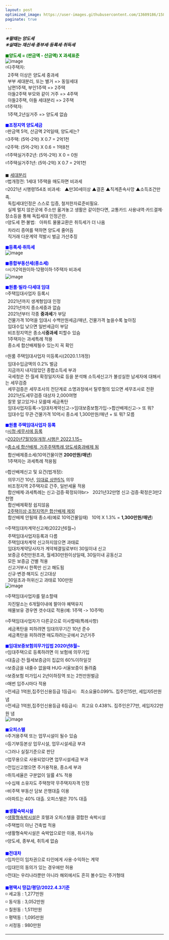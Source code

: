 ```yaml
---
layout: post
optimized_image: https://user-images.githubusercontent.com/13609186/158834851-5c5d7736-001b-448d-8bb6-eb99f2f16233.jpg
paginate: true

---
```

***✳팔때는 양도세***<br>
***✳살때는 재산세·종부세·등록세·취득세***<br>

<span style="color:green">**◼양도세 = (판금액 - 산금액) X 과세표준**</span><br>
![image](https://thumb.mt.co.kr/06/2021/05/2021051314510663694_1.jpg/dims/optimize/) <br>
◽다주택자: <br>
&nbsp; 2주택 이상은 양도세 중과세 <br>
&nbsp; 부부 세대분리, 또는 별거 => 동일세대 <br>
&nbsp; 남편1주택, 부인1주택 => 2주택 <br>
&nbsp; 아들2주택 부모와 같이 거주 => 4주택 <br>
&nbsp; 아들2주택, 아들 세대분리 => 2주택 <br>
◽1주택자: <br>
&nbsp; 1주택,2년실거주 => 양도세 없슴<br>

<span style="color:blue">**◼조정지역 양도세금**</span> <br>
◽판금액 5억, 산금액 2억일때, 양도세는? <br>
◽3주택: (5억-2억) X 0.7 = 2억1천 <br>
◽2주택: (5억-2억) X 0.6 = 1억8천 <br>
◽1주택실거주2년: (5억-2억) X 0 =  0원 <br>
◽1주택실거주1년: (5억-2억) X 0.7 = 2억1천 <br>

◼ [세대분리](https://www.mylawstory.com/3475/)<br>
◽법개정전: 1세대 1주택을 매도하면 비과세<br>
◽2021년 시행령154조 비과세:
&nbsp; ▲만30세이상 ▲결혼 ▲직계존속사망 ▲소득조건만족.<br>
&nbsp; 독립세대인정은 스스로 입증, 철저한자료준비필요.<br>
&nbsp; 실제 멀지 않은곳에 주소만 옮겨놓고 생활은 같이한다면, 교통카드 사용내역·카드결제·장소등을 통해 독립세대 인정곤란.<br>
◽양도세 편·불법:
&nbsp; 아파트 물물교환은 취득세가 더 나옴<br>
&nbsp; 차라리 증여를 택하면 양도세 줄어듬<br>
&nbsp; 직거래 다운계약 적발시 벌금 가산추징<br>

<span style="color:blue">**◼등록세·취득세**</span><br>
![image](https://t1.daumcdn.net/cfile/blog/2211B6395891DCA237)<br>

<span style="color:blue">**◼종합부동산세(종소세)**</span><br>
◽시가2억원이하·12평이하·1주택자 비과세<br>
![image](http://cdn.bizwatch.co.kr/news/photo/2019/01/24/0e367ee0334549d9740249280791160d112724.jpg)<br>

<span style="color:blue">**◼원룸·빌라·다세대 임대**</span><br>
◽주택임대사업자 등록시<br>
&nbsp; 2021년까지 생계형임대 인정<br>
&nbsp; 2021년까지 종소세중과 없슴<br>
&nbsp; 2021년부터 각종 **중과세**가 부담<br>
&nbsp; 건물가격 10억을 임대시 수백만원세금/매년, 건물가격 높을수록 높아짐<br>
&nbsp; 임대수입 낮으면 일반세금이 부담<br>
&nbsp; 비조정지역은 종소세**중과세** 피할수 있슴<br>
&nbsp; 1주택자는 과세특례 적용<br>
&nbsp; 종소세 합산배제될수 있는지 꼭 확인<br>

◽원룸 주택임대사업자 미등록시(2020.1.1개정)<br>
&nbsp; 임대수입금액의 0.2% 벌금<br>
&nbsp; 지금까지 내지않았던 종합소득세 부과<br>
&nbsp; 국세청은 전·월세 확정일자자료 등을 분석해 소득세신고가 불성실한 납세자에 대해서는 세무검증<br>
&nbsp; 세무검증은 세무조사의 전단계로 소명과정에서 탈루혐의 있으면 세무조사로 전환<br>
&nbsp; 2021년도세무검증 대상자 2,000여명<br>
&nbsp; 잘못 알고있거나 모를때 세금폭탄<br>
&nbsp; 임대사업자등록->임대차계약신고->임대보증보험가입->합산배제신고-> 또 뭐?<br>
&nbsp; 임대수입 무관·건물가격 10억시 종소세 1,300만원/매년 + 또 뭐? 모름<br>

<span style="color:blue">**◼원룸 주택임대사업자 등록**</span><br>
◽[시청·세무서에 등록](https://easylaw.go.kr/CSP/CnpClsMain.laf?popMenu=ov&csmSeq=864&ccfNo=4&cciNo=1&cnpClsNo=1)<br>
◽[2020년7월10일개정,시행은 2022.1.15~](https://www.law.go.kr/LSW/LsiJoLinkP.do?docType=&lsNm=%EB%AF%BC%EA%B0%84%EC%9E%84%EB%8C%80%EC%A3%BC%ED%83%9D%EC%97%90+%EA%B4%80%ED%95%9C+%ED%8A%B9%EB%B3%84%EB%B2%95&joNo=&languageType=KO&paras=1#)<br>
◽[종소세 합산배제, 거주주택특례,양도세중과배제 됨](https://www.yna.co.kr/view/AKR20200914076700002)<br>
&nbsp; 합산배제종소세(10억건물이면 **200만원/매년**)<br>
&nbsp; 1주택자는 과세특례 적용됨<br>

◽합산배제신고 및 요건(법개정): <br>
&nbsp; 의무기간 10년, [임대료 상한5%](https://www.mylawstory.com/660/) 의무<br>
&nbsp; 비조정지역 2주택자로 간주, 일반세율 적용<br>
&nbsp; 합산배제·과세특례는 신고·검증·확정되야br>
&nbsp; 2021년32만명 신고·검증·확정은3만2천명<br>
&nbsp; 합산배제확정 쉽지않음<br>
&nbsp; [2주택이상·조정지역은 합산배제 제외](https://www.yna.co.kr/view/AKR20190916074100002>)<br>
&nbsp; 합산배제 안될때 종소세(예로 10억건물일때)
&nbsp; 10억 X 1.3% = **1,300만원/매년**)<br>

◽주택임대차계약신고제(2022년6월~)<br>
&nbsp; 주택임대사업자등록과 다름<br>
&nbsp; 주택임대차계약 신고하지않으면 과태료<br>
&nbsp; 임대차계약당사자가 계약체결일로부터 30일이내 신고<br>
&nbsp; 보증금 6천만원초과, 월세30만원이상일때, 30일이내 공동신고<br> 
&nbsp; 모든 보증금 건별 적용<br> 
&nbsp; 신고거부시 한쪽만 신고 해도됨<br>
&nbsp; 신규·변경·해지도 신고대상<br>
&nbsp; 30일초과·허위신고 과태료 100만원<br>
![image](https://img1.daumcdn.net/thumb/R1280x0/?scode=mtistory2&fname=https%3A%2F%2Fblog.kakaocdn.net%2Fdn%2FHDmuw%2FbtqEtFXBeN6%2FqoY0kHGZKTBPITFmd3IBD0%2Fimg.png)<br>

◽주택임대사업자를 말소할때<br>
&nbsp; 자진말소는 6개월이내에 팔아야 혜택유지<br>
&nbsp; 매물보유 경우엔 갯수대로 적용(예: 1주택 -> 10주택)<br>

◽주택임대사업자가 다른곳으로 이사할때(특례사항)<br>
&nbsp; 세금폭탄을 피하려면 임대의무기간 10년 준수<br>
&nbsp; 세금폭탄을 피하려면 매도하려는곳에서 2년거주<br>

<span style="color:blue">**◼임대보증보험의무가입법 2020년8월~**</span><br>
◽임대주택으로 등록하려면 이 보험에 의무가입<br>
◽대출금·전·월세보증금이 집값의 60%이하일것<br>
◽보증금을 내줄수 없을때 HUG·서울보증이 돌려줌<br>
◽보증보험 미가입시 2년이하징역 또는 2천만원벌금<br>
◽매번 입주시마다 적용<br>
◽전세금 1억원,집주인신용등급 1등급시:
&nbsp; 최소요율0.099%. 집주인15만, 세입자5만원 냄<br>
◽전세금 1억원,집주인신용등급 6등급시:
&nbsp; 최고요 0.438%. 집주인은77만, 세입자22만원 냄<br>
![image](https://img.hankyung.com/photo/202008/01.23519684.1.jpg) <br>

<span style="color:blue">**◼오피스텔**</span><br>
◽주거용주택 또는 업무시설이 될수 있슴<br>
◽등기부등본상 업무시설, 업무시설세금 부과<br>
◽그러나 실질기준으로 판단<br>
◽업무용으로 사용되었다면 업무시설세금 부과<br>
◽전입신고했으면 주거용적용, 종소세 부과<br>
◽취득세율은 구분없이 일률 4% 적용<br>
◽수십채 소유자도 주택청약 무주택자자격 인정<br>
◽비주택 부동산 담보 은행대출 이용<br>
◽아파트는 40% 대출. 오피스텔은 70% 대출<br>

<span style="color:blue">**◼생활숙박시설**</span><br>
◽[생활형숙박시설](https://www.bizhankook.com/bk/article/22709)은 호텔과 오피스텔을 결합한 숙박시설<br>
◽주택법이 아닌 건축법 적용<br>
◽생활형숙박시설은 숙박업으로만 이용, 취사가능<br>
◽양도세, 종부세, 취득세 없슴<br>

<span style="color:blue">**◼전대차**</span><br>
◽임차인이 임차권으로 타인에게 사용·수익하는 계약<br>
◽임대인의 동의가 있는 경우에만 허용<br>
◽전대는 우리나라뿐만 아니라 해외에서도 흔히 볼수있는 주거형태<br>

<span style="color:blue">**◼평택시 땅값/평당/2022.4.3기준**</span><br>
◽ 세교동 : 1,277만원<br>
◽ 동삭동 : 3,052만원<br>
◽ 칠원동 : 1,511만원<br>
◽ 평택동 : 1,095만원<br>
◽ 서정동 : 980만원<br>


---
